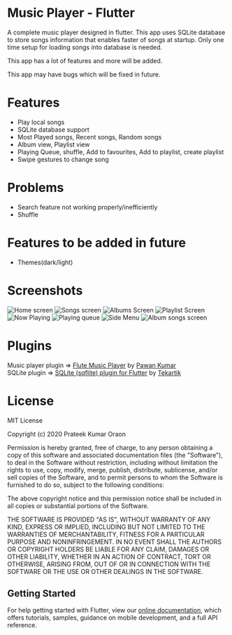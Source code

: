 # Music Player - Flutter

A complete music player designed in flutter. This app uses SQLite database to store songs information that enables faster of songs at startup. Only one time setup for loading songs into database is needed.

This app has a lot of features and more will be added.

This app may have bugs which will be fixed in future.

# Features
* Play local songs
* SQLite database support
* Most Played songs, Recent songs, Random songs
* Album view, Playlist view
* Playing Queue, shuffle, Add to favourites, Add to playlist, create playlist
* Swipe gestures to change song

# Problems
* Search feature not working properly/inefficiently
* Shuffle

# Features to be added in future
* Themes(dark/light)

# Screenshots
![Home screen](screenshots/home.png) ![Songs screen](screenshots/songs.png) ![Albums Screen](screenshots/albums.png) ![Playlist Screen](screenshots/playlists.png) ![Now Playing](screenshots/now_playing.png) ![Playing queue](screenshots/play_queue.png) ![Side Menu](screenshots/side_menu.png) ![Album songs screen](screenshots/album_songs.png)

# Plugins
Music player plugin => [Flute Music Player](https://github.com/iampawan/Flute-Music-Player) by [Pawan Kumar](https://github.com/iampawan)\
SQLite plugin => [SQLite (sqflite) plugin for Flutter](https://github.com/tekartik/sqflite) by [Tekartik](https://github.com/tekartik)

# License
MIT License

Copyright (c) 2020 Prateek Kumar Oraon

Permission is hereby granted, free of charge, to any person obtaining a copy
of this software and associated documentation files (the "Software"), to deal
in the Software without restriction, including without limitation the rights
to use, copy, modify, merge, publish, distribute, sublicense, and/or sell
copies of the Software, and to permit persons to whom the Software is
furnished to do so, subject to the following conditions:

The above copyright notice and this permission notice shall be included in all
copies or substantial portions of the Software.

THE SOFTWARE IS PROVIDED "AS IS", WITHOUT WARRANTY OF ANY KIND, EXPRESS OR
IMPLIED, INCLUDING BUT NOT LIMITED TO THE WARRANTIES OF MERCHANTABILITY,
FITNESS FOR A PARTICULAR PURPOSE AND NONINFRINGEMENT. IN NO EVENT SHALL THE
AUTHORS OR COPYRIGHT HOLDERS BE LIABLE FOR ANY CLAIM, DAMAGES OR OTHER
LIABILITY, WHETHER IN AN ACTION OF CONTRACT, TORT OR OTHERWISE, ARISING FROM,
OUT OF OR IN CONNECTION WITH THE SOFTWARE OR THE USE OR OTHER DEALINGS IN THE
SOFTWARE.

## Getting Started

For help getting started with Flutter, view our
[online documentation](https://flutter.dev/docs), which offers tutorials,
samples, guidance on mobile development, and a full API reference.
